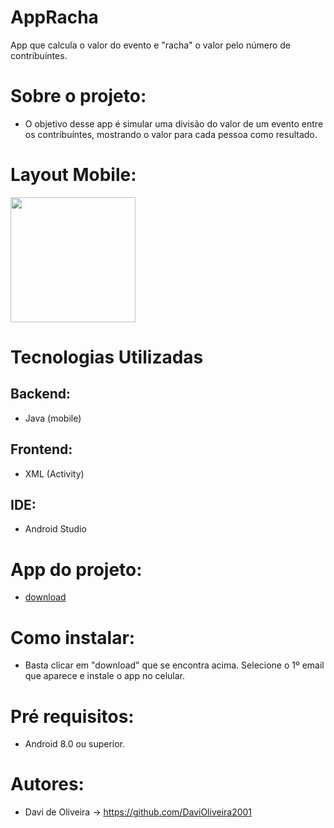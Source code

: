 # AppRacha
App que calcula o valor do evento e "racha" o valor pelo número de contribuíntes.

# Sobre o projeto:
- O objetivo desse app é simular uma divisão do valor de um evento entre os contribuíntes, mostrando o valor para cada pessoa como resultado.

# Layout Mobile:
<img width=200px src="https://github.com/DaviOliveira2001/AppRacha/assets/83030951/262f8732-375f-421d-aaba-e08e7cc73615" />

# Tecnologias Utilizadas
## Backend:
- Java (mobile)
## Frontend:
- XML (Activity)
## IDE:
- Android Studio
# App do projeto:
- <a href = "https://drive.google.com/file/d/1i8rCjtxHC_DRpBRt_UYb8aDFOBP0fxQs/view?usp=share_link">download</a>
# Como instalar:
- Basta clicar em "download" que se encontra acima. Selecione o 1º email que aparece e instale o app no celular.
# Pré requisitos:
- Android 8.0 ou superior.
# Autores:
- Davi de Oliveira -> https://github.com/DaviOliveira2001
